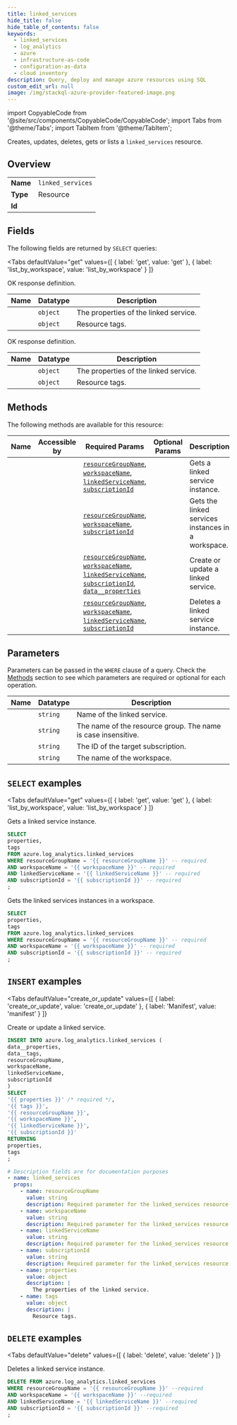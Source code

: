 ```yaml
--- 
title: linked_services
hide_title: false
hide_table_of_contents: false
keywords:
  - linked_services
  - log_analytics
  - azure
  - infrastructure-as-code
  - configuration-as-data
  - cloud inventory
description: Query, deploy and manage azure resources using SQL
custom_edit_url: null
image: /img/stackql-azure-provider-featured-image.png
---
```


import CopyableCode from '@site/src/components/CopyableCode/CopyableCode';
import Tabs from '@theme/Tabs';
import TabItem from '@theme/TabItem';

Creates, updates, deletes, gets or lists a <code>linked_services</code> resource.

## Overview
<table><tbody>
<tr><td><b>Name</b></td><td><code>linked_services</code></td></tr>
<tr><td><b>Type</b></td><td>Resource</td></tr>
<tr><td><b>Id</b></td><td><CopyableCode code="azure.log_analytics.linked_services" /></td></tr>
</tbody></table>

## Fields

The following fields are returned by `SELECT` queries:

<Tabs
    defaultValue="get"
    values={[
        { label: 'get', value: 'get' },
        { label: 'list_by_workspace', value: 'list_by_workspace' }
    ]}
>
<TabItem value="get">

OK response definition.

<table>
<thead>
    <tr>
    <th>Name</th>
    <th>Datatype</th>
    <th>Description</th>
    </tr>
</thead>
<tbody>
<tr>
    <td><CopyableCode code="properties" /></td>
    <td><code>object</code></td>
    <td>The properties of the linked service.</td>
</tr>
<tr>
    <td><CopyableCode code="tags" /></td>
    <td><code>object</code></td>
    <td>Resource tags.</td>
</tr>
</tbody>
</table>
</TabItem>
<TabItem value="list_by_workspace">

OK response definition.

<table>
<thead>
    <tr>
    <th>Name</th>
    <th>Datatype</th>
    <th>Description</th>
    </tr>
</thead>
<tbody>
<tr>
    <td><CopyableCode code="properties" /></td>
    <td><code>object</code></td>
    <td>The properties of the linked service.</td>
</tr>
<tr>
    <td><CopyableCode code="tags" /></td>
    <td><code>object</code></td>
    <td>Resource tags.</td>
</tr>
</tbody>
</table>
</TabItem>
</Tabs>

## Methods

The following methods are available for this resource:

<table>
<thead>
    <tr>
    <th>Name</th>
    <th>Accessible by</th>
    <th>Required Params</th>
    <th>Optional Params</th>
    <th>Description</th>
    </tr>
</thead>
<tbody>
<tr>
    <td><a href="#get"><CopyableCode code="get" /></a></td>
    <td><CopyableCode code="select" /></td>
    <td><a href="#parameter-resourceGroupName"><code>resourceGroupName</code></a>, <a href="#parameter-workspaceName"><code>workspaceName</code></a>, <a href="#parameter-linkedServiceName"><code>linkedServiceName</code></a>, <a href="#parameter-subscriptionId"><code>subscriptionId</code></a></td>
    <td></td>
    <td>Gets a linked service instance.</td>
</tr>
<tr>
    <td><a href="#list_by_workspace"><CopyableCode code="list_by_workspace" /></a></td>
    <td><CopyableCode code="select" /></td>
    <td><a href="#parameter-resourceGroupName"><code>resourceGroupName</code></a>, <a href="#parameter-workspaceName"><code>workspaceName</code></a>, <a href="#parameter-subscriptionId"><code>subscriptionId</code></a></td>
    <td></td>
    <td>Gets the linked services instances in a workspace.</td>
</tr>
<tr>
    <td><a href="#create_or_update"><CopyableCode code="create_or_update" /></a></td>
    <td><CopyableCode code="insert" /></td>
    <td><a href="#parameter-resourceGroupName"><code>resourceGroupName</code></a>, <a href="#parameter-workspaceName"><code>workspaceName</code></a>, <a href="#parameter-linkedServiceName"><code>linkedServiceName</code></a>, <a href="#parameter-subscriptionId"><code>subscriptionId</code></a>, <a href="#parameter-data__properties"><code>data__properties</code></a></td>
    <td></td>
    <td>Create or update a linked service.</td>
</tr>
<tr>
    <td><a href="#delete"><CopyableCode code="delete" /></a></td>
    <td><CopyableCode code="delete" /></td>
    <td><a href="#parameter-resourceGroupName"><code>resourceGroupName</code></a>, <a href="#parameter-workspaceName"><code>workspaceName</code></a>, <a href="#parameter-linkedServiceName"><code>linkedServiceName</code></a>, <a href="#parameter-subscriptionId"><code>subscriptionId</code></a></td>
    <td></td>
    <td>Deletes a linked service instance.</td>
</tr>
</tbody>
</table>

## Parameters

Parameters can be passed in the `WHERE` clause of a query. Check the [Methods](#methods) section to see which parameters are required or optional for each operation.

<table>
<thead>
    <tr>
    <th>Name</th>
    <th>Datatype</th>
    <th>Description</th>
    </tr>
</thead>
<tbody>
<tr id="parameter-linkedServiceName">
    <td><CopyableCode code="linkedServiceName" /></td>
    <td><code>string</code></td>
    <td>Name of the linked service.</td>
</tr>
<tr id="parameter-resourceGroupName">
    <td><CopyableCode code="resourceGroupName" /></td>
    <td><code>string</code></td>
    <td>The name of the resource group. The name is case insensitive.</td>
</tr>
<tr id="parameter-subscriptionId">
    <td><CopyableCode code="subscriptionId" /></td>
    <td><code>string</code></td>
    <td>The ID of the target subscription.</td>
</tr>
<tr id="parameter-workspaceName">
    <td><CopyableCode code="workspaceName" /></td>
    <td><code>string</code></td>
    <td>The name of the workspace.</td>
</tr>
</tbody>
</table>

## `SELECT` examples

<Tabs
    defaultValue="get"
    values={[
        { label: 'get', value: 'get' },
        { label: 'list_by_workspace', value: 'list_by_workspace' }
    ]}
>
<TabItem value="get">

Gets a linked service instance.

```sql
SELECT
properties,
tags
FROM azure.log_analytics.linked_services
WHERE resourceGroupName = '{{ resourceGroupName }}' -- required
AND workspaceName = '{{ workspaceName }}' -- required
AND linkedServiceName = '{{ linkedServiceName }}' -- required
AND subscriptionId = '{{ subscriptionId }}' -- required
;
```
</TabItem>
<TabItem value="list_by_workspace">

Gets the linked services instances in a workspace.

```sql
SELECT
properties,
tags
FROM azure.log_analytics.linked_services
WHERE resourceGroupName = '{{ resourceGroupName }}' -- required
AND workspaceName = '{{ workspaceName }}' -- required
AND subscriptionId = '{{ subscriptionId }}' -- required
;
```
</TabItem>
</Tabs>


## `INSERT` examples

<Tabs
    defaultValue="create_or_update"
    values={[
        { label: 'create_or_update', value: 'create_or_update' },
        { label: 'Manifest', value: 'manifest' }
    ]}
>
<TabItem value="create_or_update">

Create or update a linked service.

```sql
INSERT INTO azure.log_analytics.linked_services (
data__properties,
data__tags,
resourceGroupName,
workspaceName,
linkedServiceName,
subscriptionId
)
SELECT 
'{{ properties }}' /* required */,
'{{ tags }}',
'{{ resourceGroupName }}',
'{{ workspaceName }}',
'{{ linkedServiceName }}',
'{{ subscriptionId }}'
RETURNING
properties,
tags
;
```
</TabItem>
<TabItem value="manifest">

```yaml
# Description fields are for documentation purposes
- name: linked_services
  props:
    - name: resourceGroupName
      value: string
      description: Required parameter for the linked_services resource.
    - name: workspaceName
      value: string
      description: Required parameter for the linked_services resource.
    - name: linkedServiceName
      value: string
      description: Required parameter for the linked_services resource.
    - name: subscriptionId
      value: string
      description: Required parameter for the linked_services resource.
    - name: properties
      value: object
      description: |
        The properties of the linked service.
    - name: tags
      value: object
      description: |
        Resource tags.
```
</TabItem>
</Tabs>


## `DELETE` examples

<Tabs
    defaultValue="delete"
    values={[
        { label: 'delete', value: 'delete' }
    ]}
>
<TabItem value="delete">

Deletes a linked service instance.

```sql
DELETE FROM azure.log_analytics.linked_services
WHERE resourceGroupName = '{{ resourceGroupName }}' --required
AND workspaceName = '{{ workspaceName }}' --required
AND linkedServiceName = '{{ linkedServiceName }}' --required
AND subscriptionId = '{{ subscriptionId }}' --required
;
```
</TabItem>
</Tabs>
